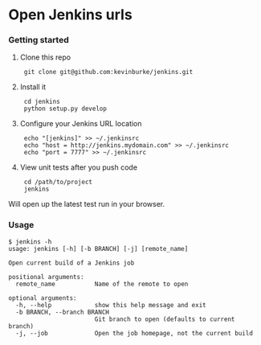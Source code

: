 # Open Jenkins urls

### Getting started

1. Clone this repo

        git clone git@github.com:kevinburke/jenkins.git

2. Install it

        cd jenkins
        python setup.py develop

3. Configure your Jenkins URL location

        echo "[jenkins]" >> ~/.jenkinsrc
        echo "host = http://jenkins.mydomain.com" >> ~/.jenkinsrc
        echo "port = 7777" >> ~/.jenkinsrc

4. View unit tests after you push code

        cd /path/to/project
        jenkins

Will open up the latest test run in your browser.

### Usage

    $ jenkins -h
    usage: jenkins [-h] [-b BRANCH] [-j] [remote_name]

    Open current build of a Jenkins job

    positional arguments:
      remote_name           Name of the remote to open

    optional arguments:
      -h, --help            show this help message and exit
      -b BRANCH, --branch BRANCH
                            Git branch to open (defaults to current branch)
      -j, --job             Open the job homepage, not the current build
